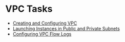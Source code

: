 # VPC Tasks

- [Creating and Configuring VPC](vpc.md)
- [Launching Instances in Public and Private Subnets](ec2.md)
- [Configuring VPC Flow Logs](flow-logs.md)
